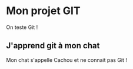 # Mon projet GIT
On teste Git !

## J'apprend git à mon chat
Mon chat s'appelle Cachou et ne connait pas Git !